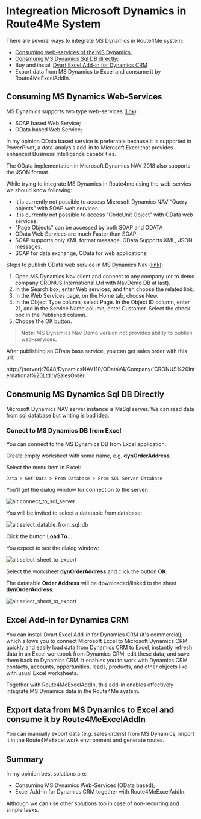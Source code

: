 # Integreation Microsoft Dynamics in Route4Me System

There are several ways to integrate MS Dynamics in Route4Me system:

- [Consuming web-services of the MS Dynamics](#consuming-ms-dynamics-web-services);
- [Consmunig MS Dynamics Sql DB directly](#consmunig-ms-dynamics-sql-db-directly);
- Buy and install [Dvart Excel Add-in for Dynamics CRM](https://www.devart.com/excel-addins/dynamics-crm.html)
- Export data from MS Dynamics to Excel and consume it by Route4MeExcelAddIn.

## Consuming MS Dynamics Web-Services 

MS Dynamics supports two type web-services ([link](https://docs.microsoft.com/en-us/dynamics-nav/web-services)):
- SOAP based Web Service;
- OData based Web Service;

In my opinion OData based service is preferable because it is supported in PowerPivot, a data-analysis add-in to Microsoft Excel that provides enhanced Business Intelligence capabilities.

The OData implementation in Microsoft Dynamics NAV 2018 also supports the JSON format.

While trying to integrate MS Dynamics in Route4me using the web-servies we should know following:
- It is currently not possible to access Microsoft Dynamics NAV “Query objects” with SOAP web services.
- It is currently not possible to access “CodeUnit Object” with OData web services.
- "Page Objects" can be accessed by both SOAP and ODATA
- OData Web Services are much Faster than SOAP.
- SOAP supports only XML format message. OData Supports XML, JSON messages.
- SOAP for data exchange, OData for web applications.

Steps to publish OData web service in MS Dynamics Nav ([link](https://docs.microsoft.com/en-us/dynamics-nav/walkthrough-creating-and-interacting-odata-v4-bound-action)):

1. Open MS Dynamics Nav client and connect to any company (or to demo company CRONUS International Ltd with NavDemo DB at last).
2. In the Search box, enter Web services, and then choose the related link.
3. In the Web Services page, on the Home tab, choose New.
4. In the Object Type column, select Page. In the Object ID column, enter 21, and in the Service Name column, enter Customer. Select the check box in the Published column.
5. Choose the OK button.



> **Note**: MS Dynamics Nav Demo version not provides ability to publish web-services.

After publishing an OData base service, you can get sales order with this url:

http://{server}:7048/DynamicsNAV110/ODataV4/Company('CRONUS%20International%20Ltd.')/SalesOrder


## Consmunig MS Dynamics Sql DB Directly

Microsoft Dynamics NAV server instance is MsSql server. We can read data from sql database but writing is bad idea.

### Conect to MS Dynamics DB from Excel

You can connect to the MS Dynamics DB from Excel application:

Create empty worksheet with some name, e.g. **dynOrderAddress**.

Select the menu item in Excel: 

```Data > Get Data > From Database > From SQL Server Database```

You'll get the dialog window for connection to the server:

![alt connect_to_sql_server](image/connect_to_sql_server.jpg "Connect to SQL server")

You will be invited to select a datatable from database:

![alt select_datable_from_sql_db](image/select_datatable_from_sql_db.jpg "Select a datatable from SQL database")

Click the button **Load To...**

You expect to see the dialog window:

![alt select_sheet_to_export](image/select_datatable_from_sql_db.jpg "Select the worksheet to export the datatable")

Select the worksheet **dynOrderAddress** and click the button **OK**.

The datatable **Order Address** will be downloaded/linked to the sheet **dynOrderAddress**:

![alt select_sheet_to_export](image/sheet_dyn_order_address.jpg "Worksheet dynOrderAddress")


## Excel Add-in for Dynamics CRM

You can install Dvart Excel Add-in for Dynamics CRM (it's commercial), which allows you to connect Microsoft Excel to Microsoft Dynamics CRM, quickly and easily load data from Dynamics CRM to Excel, instantly refresh data in an Excel workbook from Dynamics CRM, edit these data, and save them back to Dynamics CRM. It enables you to work with Dynamics CRM contacts, accounts, opportunities, leads, products, and other objects like with usual Excel worksheets.

Together with Route4MeExcelAddIn, this add-in enables effectively integrate MS Dynamics data in the Route4Me system.


## Export data from MS Dynamics to Excel and consume it by Route4MeExcelAddIn

You can manually export data (e.g. sales orders) from MS Dynamics, import it in the Route4MeExcel work environment and generate routes.


## Summary

In my opinion best solutions are:
- Consuming MS Dynamics Web-Services  (OData based);
- Excel Add-in for Dynamics CRM together with Route4MeExcelAddIn.

Although we can use other solutions too in case of non-recurring and simple tasks.
